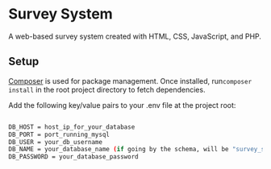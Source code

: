 # Survey System

A web-based survey system created with HTML, CSS, JavaScript, and PHP.

## Setup

[Composer](https://getcomposer.org/) is used for package management. Once installed, run`composer install` in the root project directory to fetch dependencies.

Add the following key/value pairs to your .env file at the project root:

```sh

DB_HOST = host_ip_for_your_database
DB_PORT = port_running_mysql
DB_USER = your_db_username
DB_NAME = your_database_name (if going by the schema, will be "survey_system")
DB_PASSWORD = your_database_password

```

